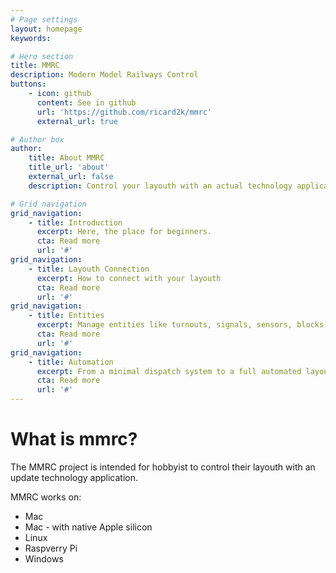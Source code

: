 ```yaml
---
# Page settings
layout: homepage
keywords:

# Hero section
title: MMRC
description: Modern Model Railways Control
buttons:
    - icon: github
      content: See in github
      url: 'https://github.com/ricard2k/mmrc'
      external_url: true

# Author box
author:
    title: About MMRC
    title_url: 'about'
    external_url: false
    description: Control your layouth with an actual technology application

# Grid navigation
grid_navigation:
    - title: Introduction
      excerpt: Here, the place for beginners.
      cta: Read more
      url: '#'
grid_navigation:
    - title: Layouth Connection
      excerpt: How to connect with your layouth
      cta: Read more
      url: '#'
grid_navigation:
    - title: Entities
      excerpt: Manage entities like turnouts, signals, sensors, blocks.
      cta: Read more
      url: '#'
grid_navigation:
    - title: Automation
      excerpt: From a minimal dispatch system to a full automated layouth run.
      cta: Read more
      url: '#'
---
```

# What is mmrc?
The MMRC project is intended for hobbyist to control their layouth with an update technology application. 

MMRC works on:

- Mac
- Mac - with native Apple silicon
- Linux
- Raspverry Pi
- Windows
